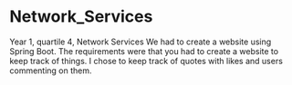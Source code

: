 # Network_Services
Year 1, quartile 4, Network Services
We had to create a website using Spring Boot. The requirements were that you had to create a website to keep track of things.
I chose to keep track of quotes with likes and users commenting on them.
